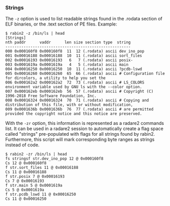 ### Strings

The `-z` option is used to list readable strings found in the .rodata section of ELF binaries, or the .text section of PE files. Example:

```
$ rabin2 -z /bin/ls | head
[Strings]
nth paddr      vaddr      len size section type  string
-------------------------------------------------------
000 0x000160f8 0x000160f8  11  12 (.rodata) ascii dev_ino_pop
001 0x00016188 0x00016188  10  11 (.rodata) ascii sort_files
002 0x00016193 0x00016193   6   7 (.rodata) ascii posix-
003 0x0001619a 0x0001619a   4   5 (.rodata) ascii main
004 0x00016250 0x00016250  10  11 (.rodata) ascii ?pcdb-lswd
005 0x00016260 0x00016260  65  66 (.rodata) ascii # Configuration file for dircolors, a utility to help you set the
006 0x000162a2 0x000162a2  72  73 (.rodata) ascii # LS_COLORS environment variable used by GNU ls with the --color option.
007 0x000162eb 0x000162eb  56  57 (.rodata) ascii # Copyright (C) 1996-2018 Free Software Foundation, Inc.
008 0x00016324 0x00016324  70  71 (.rodata) ascii # Copying and distribution of this file, with or without modification,
009 0x0001636b 0x0001636b  76  77 (.rodata) ascii # are permitted provided the copyright notice and this notice are preserved.
```

With the `-zr` option, this information is represented as a radare2 commands list. It can be used in a radare2 session to automatically create a flag space called "strings" pre-populated with flags for all strings found by rabin2.
Furthermore, this script will mark corresponding byte ranges as strings instead of code.

```
$ rabin2 -zr /bin/ls | head
fs stringsf str.dev_ino_pop 12 @ 0x000160f8
Cs 12 @ 0x000160f8
f str.sort_files 11 @ 0x00016188
Cs 11 @ 0x00016188
f str.posix 7 @ 0x00016193
Cs 7 @ 0x00016193
f str.main 5 @ 0x0001619a
Cs 5 @ 0x0001619a
f str.pcdb_lswd 11 @ 0x00016250
Cs 11 @ 0x00016250
```

